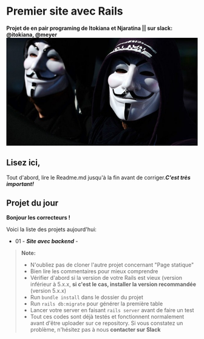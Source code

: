 # Premier site avec Rails

 **Projet de en pair programing de Itokiana et Njaratina || sur slack: @itokiana, @meyer**
![picure](image.jpg)

## Lisez ici,
Tout d'abord, lire le Readme.md jusqu'à la fin avant de corriger.***C'est très important!***

## Projet du jour 
**Bonjour les correcteurs !**

Voici la liste des projets aujourd'hui:

- 01 - ***Site avec backend*** - 



> **Note:**
>- N'oubliez pas de cloner l'autre projet concernant "Page statique"
>- Bien lire les commentaires pour mieux comprendre
>- Vérifier d'abord si la version de votre Rails est vieux (version inférieur à 5.x.x, **si c'est le cas, installer la version recommandée** (version 5.x.x) 
>- Run `bundle install` dans le dossier du projet
>- Run `rails db:migrate` pour générer la première table
>- Lancer votre server en faisant `rails server` avant de faire un test
>- Tout ces codes sont déjà testés et fonctionnent normalement avant d'être uploader sur ce repository. Si vous constatez un problème, n'hésitez pas à nous **contacter sur Slack** 
